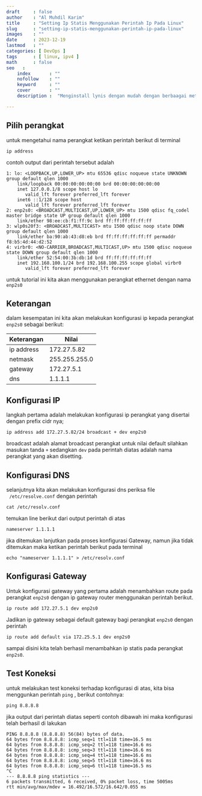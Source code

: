 ```yaml
---
draft     : false
author    : "Al Muhdil Karim"
title     : "Setting Ip Statis Menggunakan Perintah Ip Pada Linux"
slug      : "setting-ip-statis-menggunakan-perintah-ip-pada-linux"
images    : ""
date      : 2023-12-19
lastmod   : ""
categories: [ DevOps ]
tags      : [ linux, ipv4 ]
math      : false
seo   :
    index       : ""
    nofollow    : ""
    keyword     : ""
    cover       : ""
    description :  "Menginstall lynis dengan mudah dengan berbaagai metode dan untuk berbagai distro linux "

---
```


## Pilih perangkat

untuk mengetahui nama perangkat ketikan perintah berikut di terminal

```shell
ip address
```

   contoh output dari perintah tersebut adalah

```shell
1: lo: <LOOPBACK,UP,LOWER_UP> mtu 65536 qdisc noqueue state UNKNOWN group default qlen 1000
    link/loopback 00:00:00:00:00:00 brd 00:00:00:00:00:00
    inet 127.0.0.1/8 scope host lo
       valid_lft forever preferred_lft forever
    inet6 ::1/128 scope host 
       valid_lft forever preferred_lft forever
2: enp2s0: <BROADCAST,MULTICAST,UP,LOWER_UP> mtu 1500 qdisc fq_codel master bridge state UP group default qlen 1000
    link/ether 98:ee:cb:f1:ff:9c brd ff:ff:ff:ff:ff:ff
3: wlp0s20f3: <BROADCAST,MULTICAST> mtu 1500 qdisc noop state DOWN group default qlen 1000
    link/ether ba:90:ab:43:d8:eb brd ff:ff:ff:ff:ff:ff permaddr f8:b5:4d:44:d2:52
4: virbr0: <NO-CARRIER,BROADCAST,MULTICAST,UP> mtu 1500 qdisc noqueue state DOWN group default qlen 1000
    link/ether 52:54:00:3b:db:1d brd ff:ff:ff:ff:ff:ff
    inet 192.168.100.1/24 brd 192.168.100.255 scope global virbr0
       valid_lft forever preferred_lft forever
```

untuk tutorial ini kita akan menggunakan perangkat ethernet dengan nama `enp2s0`

## Keterangan

dalam kesempatan ini kita akan melakukan konfigurasi ip kepada perangkat `enp2s0` sebagai berikut:

| Keterangan | Nilai         |
| ---------- | ------------- |
| ip address | 172.27.5.82   |
| netmask    | 255.255.255.0 |
| gateway    | 172.27.5.1    |
| dns        | 1.1.1.1       |

## Konfigurasi IP

langkah pertama adalah melakukan konfigurasi ip perangkat yang disertai dengan prefix cidr nya;

```shell
ip address add 172.27.5.82/24 broadcast + dev enp2s0
```

broadcast adalah alamat broadcast perangkat untuk nilai default silahkan masukan tanda `+` sedangkan `dev` pada perintah diatas adalah nama perangkat yang akan disetting.

## Konfigurasi DNS

selanjutnya kita akan melakukan konfigurasi dns periksa file   `/etc/resolve.conf` dengan perintah 

```shell
cat /etc/resolv.conf
```

temukan line berikut dari output perintah di atas

```shell
nameserver 1.1.1.1
```

jika ditemukan lanjutkan pada proses konfigurasi Gateway, namun jika tidak ditemukan maka ketikan perintah berikut pada terminal

```shell
echo "nameserver 1.1.1.1" > /etc/resolv.conf
```

## Konfigurasi Gateway

Untuk konfigurasi gateway yang pertama adalah menambahkan route pada perangkat `enp2s0` dengan ip gateway router menggunakan perintah berikut.

```shell
ip route add 172.27.5.1 dev enp2s0
```

Jadikan ip gateway sebagai default gateway bagi perangkat `enp2s0` dengan perintah

```shell
ip route add default via 172.25.5.1 dev enp2s0
```

sampai disini kita telah berhasil menambahkan ip statis pada perangkat `enp2s0`.  

## Test Koneksi

untuk melakukan test koneksi terhadap konfigurasi di atas, kita bisa menggunkan perintah `ping` , berikut contohnya:

```shell
ping 8.8.8.8
```

jika output dari perintah diatas seperti contoh dibawah ini maka konfigurasi telah berhasil di lakukan

```shell
PING 8.8.8.8 (8.8.8.8) 56(84) bytes of data.
64 bytes from 8.8.8.8: icmp_seq=1 ttl=118 time=16.5 ms
64 bytes from 8.8.8.8: icmp_seq=2 ttl=118 time=16.6 ms
64 bytes from 8.8.8.8: icmp_seq=3 ttl=118 time=16.6 ms
64 bytes from 8.8.8.8: icmp_seq=4 ttl=118 time=16.6 ms
64 bytes from 8.8.8.8: icmp_seq=5 ttl=118 time=16.6 ms
64 bytes from 8.8.8.8: icmp_seq=6 ttl=118 time=16.5 ms
^C
--- 8.8.8.8 ping statistics ---
6 packets transmitted, 6 received, 0% packet loss, time 5005ms
rtt min/avg/max/mdev = 16.492/16.572/16.642/0.055 ms
```
